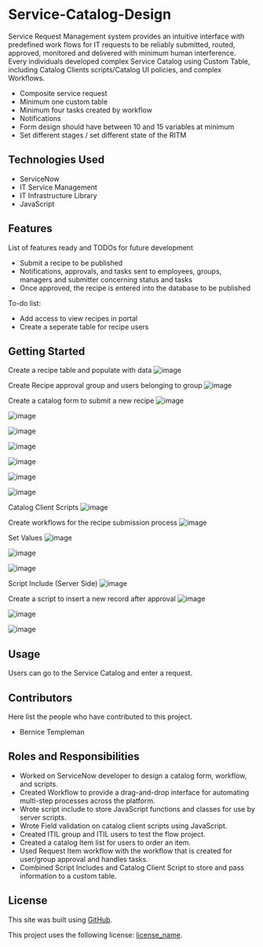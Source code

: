 # Service-Catalog-Design
Service Request Management system provides an intuitive interface with predefined work flows for IT requests to be reliably submitted, routed, approved, monitored and delivered with minimum human interference. Every individuals developed complex Service Catalog using Custom Table, including Catalog Clients scripts/Catalog UI policies, and complex Workflows.

- Composite service request
- Minimum one custom table
- Minimum four tasks created by workflow
- Notifications
- Form design should have between 10 and 15 variables at minimum
- Set different stages / set different state of the RITM

## Technologies Used
- ServiceNow
- IT Service Management
- IT Infrastructure Library
- JavaScript

## Features

List of features ready and TODOs for future development
- Submit a recipe to be published
- Notifications, approvals, and tasks sent to employees, groups, managers and submitter concerning status and tasks
- Once approved, the recipe is entered into the database to be published

To-do list:
- Add access to view recipes in portal
- Create a seperate table for recipe users

## Getting Started
Create a recipe table and populate with data
![image](https://user-images.githubusercontent.com/12488769/144730651-b2b83062-d5ee-4942-8133-4e27426c6762.png)

Create Recipe approval group and users belonging to group
![image](https://user-images.githubusercontent.com/12488769/144730673-f345b54a-bc16-4308-8c3c-976e20fe7bee.png)

Create a catalog form to submit a new recipe
![image](https://user-images.githubusercontent.com/12488769/144730777-d66e73ba-b467-40df-9a04-ca572b414f56.png)

![image](https://user-images.githubusercontent.com/12488769/144730807-2eacf2ad-ecd3-43b0-a257-83a324a11e15.png)

![image](https://user-images.githubusercontent.com/12488769/144730829-2c559882-c877-47ec-a2b7-04486925a80a.png)

![image](https://user-images.githubusercontent.com/12488769/144730861-7ab10622-bcd8-4dfb-8e99-78ea39024aac.png)

![image](https://user-images.githubusercontent.com/12488769/144730889-1d1909be-2b6d-4aea-87ed-9bea0eb42705.png)

![image](https://user-images.githubusercontent.com/12488769/144730927-732c4e0f-fbea-47ec-81ec-49dc787e666d.png)

![image](https://user-images.githubusercontent.com/12488769/144730982-575e65d6-31af-4ac7-908b-c565f633c1c0.png)

Catalog Client Scripts
![image](https://user-images.githubusercontent.com/12488769/144731038-a8ccfb14-e42d-4b1c-8177-a1eee74df225.png)

Create workflows for the recipe submission process
![image](https://user-images.githubusercontent.com/12488769/144731125-bbdc2ecd-c6e3-4380-bf26-c5605daa9153.png)

Set Values
![image](https://user-images.githubusercontent.com/12488769/144732565-e5249316-3170-4b7b-b96b-201c7dbff417.png)

![image](https://user-images.githubusercontent.com/12488769/144732703-55a7c4d8-0314-425c-ae77-56c38648fcb0.png)

![image](https://user-images.githubusercontent.com/12488769/144732760-bb50db99-2b6e-44e4-89c8-8885ac93d68d.png)

Script Include (Server Side)
![image](https://user-images.githubusercontent.com/12488769/144731354-6894e0b8-11df-42fd-967e-30db5cbcf678.png)

Create a script to insert a new record after approval
![image](https://user-images.githubusercontent.com/12488769/144731176-cd9ef73b-80a6-4b03-8cb1-2884992a5221.png)

![image](https://user-images.githubusercontent.com/12488769/144731202-32fd19fc-2d19-42b2-ad21-a394f5ff9e8f.png)

![image](https://user-images.githubusercontent.com/12488769/144731269-622fe72c-087a-4530-9aa3-10d2f58a481a.png)

## Usage
Users can go to the Service Catalog and enter a request.

## Contributors
Here list the people who have contributed to this project. 
- Bernice Templeman

## Roles and Responsibilities
- Worked on ServiceNow developer to design a catalog form, workflow, and scripts.
- Created Workflow to provide a drag-and-drop interface for automating multi-step processes across the platform.
- Wrote script include to store JavaScript functions and classes for use by server scripts.
- Wrote Field validation on catalog client scripts using JavaScript.
- Created ITIL group and ITIL users to test the flow project.
- Created a catalog Item list for users to order an item.
- Used Request Item workflow with the workflow that is created for user/group approval and handles tasks.
- Combined Script Includes and Catalog Client Script to store and pass information to a custom table.

## License
This site was built using [GitHub](https://docs.github.com/en/github/writing-on-github/getting-started-with-writing-and-formatting-on-github/basic-writing-and-formatting-syntax#links).

This project uses the following license: [license_name](https://github.com/bernicetempleman/PROJECT-NAME).
